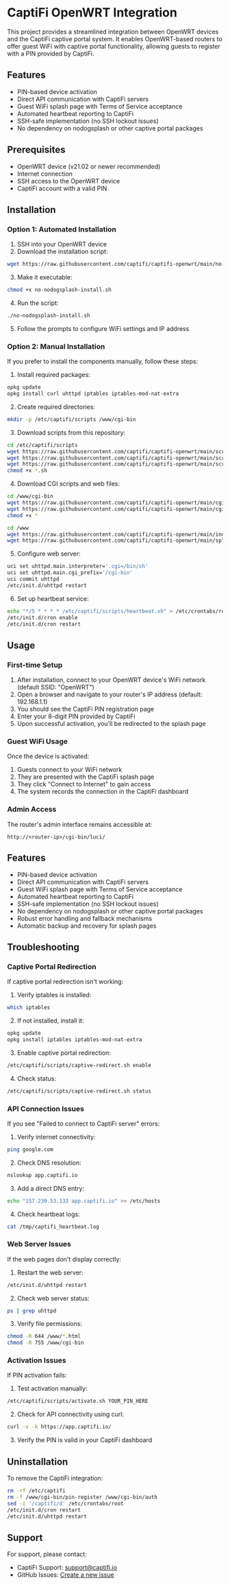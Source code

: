 # CaptiFi OpenWRT Integration

This project provides a streamlined integration between OpenWRT devices and the CaptiFi captive portal system. It enables OpenWRT-based routers to offer guest WiFi with captive portal functionality, allowing guests to register with a PIN provided by CaptiFi.

## Features

- PIN-based device activation
- Direct API communication with CaptiFi servers
- Guest WiFi splash page with Terms of Service acceptance
- Automated heartbeat reporting to CaptiFi
- SSH-safe implementation (no SSH lockout issues)
- No dependency on nodogsplash or other captive portal packages

## Prerequisites

- OpenWRT device (v21.02 or newer recommended)
- Internet connection
- SSH access to the OpenWRT device
- CaptiFi account with a valid PIN

## Installation

### Option 1: Automated Installation

1. SSH into your OpenWRT device
2. Download the installation script:
```bash
wget https://raw.githubusercontent.com/captifi/captifi-openwrt/main/no-nodogsplash-install.sh
```
3. Make it executable:
```bash
chmod +x no-nodogsplash-install.sh
```
4. Run the script:
```bash
./no-nodogsplash-install.sh
```
5. Follow the prompts to configure WiFi settings and IP address

### Option 2: Manual Installation

If you prefer to install the components manually, follow these steps:

1. Install required packages:
```bash
opkg update
opkg install curl uhttpd iptables iptables-mod-nat-extra
```

2. Create required directories:
```bash
mkdir -p /etc/captifi/scripts /www/cgi-bin
```

3. Download scripts from this repository:
```bash
cd /etc/captifi/scripts
wget https://raw.githubusercontent.com/captifi/captifi-openwrt/main/scripts/activate.sh
wget https://raw.githubusercontent.com/captifi/captifi-openwrt/main/scripts/fetch-splash.sh
wget https://raw.githubusercontent.com/captifi/captifi-openwrt/main/scripts/heartbeat.sh
chmod +x *.sh
```

4. Download CGI scripts and web files:
```bash
cd /www/cgi-bin
wget https://raw.githubusercontent.com/captifi/captifi-openwrt/main/cgi-bin/pin-register
wget https://raw.githubusercontent.com/captifi/captifi-openwrt/main/cgi-bin/auth
chmod +x *

cd /www
wget https://raw.githubusercontent.com/captifi/captifi-openwrt/main/index.html
wget https://raw.githubusercontent.com/captifi/captifi-openwrt/main/splash.html
```

5. Configure web server:
```bash
uci set uhttpd.main.interpreter='.cgi=/bin/sh'
uci set uhttpd.main.cgi_prefix='/cgi-bin'
uci commit uhttpd
/etc/init.d/uhttpd restart
```

6. Set up heartbeat service:
```bash
echo "*/5 * * * * /etc/captifi/scripts/heartbeat.sh" > /etc/crontabs/root
/etc/init.d/cron enable
/etc/init.d/cron restart
```

## Usage

### First-time Setup

1. After installation, connect to your OpenWRT device's WiFi network (default SSID: "OpenWRT")
2. Open a browser and navigate to your router's IP address (default: 192.168.1.1)
3. You should see the CaptiFi PIN registration page
4. Enter your 8-digit PIN provided by CaptiFi
5. Upon successful activation, you'll be redirected to the splash page

### Guest WiFi Usage

Once the device is activated:

1. Guests connect to your WiFi network
2. They are presented with the CaptiFi splash page
3. They click "Connect to Internet" to gain access
4. The system records the connection in the CaptiFi dashboard

### Admin Access

The router's admin interface remains accessible at:
```
http://<router-ip>/cgi-bin/luci/
```

## Features

- PIN-based device activation
- Direct API communication with CaptiFi servers
- Guest WiFi splash page with Terms of Service acceptance
- Automated heartbeat reporting to CaptiFi
- SSH-safe implementation (no SSH lockout issues)
- No dependency on nodogsplash or other captive portal packages
- Robust error handling and fallback mechanisms
- Automatic backup and recovery for splash pages

## Troubleshooting

### Captive Portal Redirection

If captive portal redirection isn't working:

1. Verify iptables is installed:
```bash
which iptables
```

2. If not installed, install it:
```bash
opkg update
opkg install iptables iptables-mod-nat-extra
```

3. Enable captive portal redirection:
```bash
/etc/captifi/scripts/captive-redirect.sh enable
```

4. Check status:
```bash
/etc/captifi/scripts/captive-redirect.sh status
```

### API Connection Issues

If you see "Failed to connect to CaptiFi server" errors:

1. Verify internet connectivity:
```bash
ping google.com
```

2. Check DNS resolution:
```bash
nslookup app.captifi.io
```

3. Add a direct DNS entry:
```bash
echo "157.230.53.133 app.captifi.io" >> /etc/hosts
```

4. Check heartbeat logs:
```bash
cat /tmp/captifi_heartbeat.log
```

### Web Server Issues

If the web pages don't display correctly:

1. Restart the web server:
```bash
/etc/init.d/uhttpd restart
```

2. Check web server status:
```bash
ps | grep uhttpd
```

3. Verify file permissions:
```bash
chmod -R 644 /www/*.html
chmod -R 755 /www/cgi-bin
```

### Activation Issues

If PIN activation fails:

1. Test activation manually:
```bash
/etc/captifi/scripts/activate.sh YOUR_PIN_HERE
```

2. Check for API connectivity using curl:
```bash
curl -v -k https://app.captifi.io/
```

3. Verify the PIN is valid in your CaptiFi dashboard

## Uninstallation

To remove the CaptiFi integration:

```bash
rm -rf /etc/captifi
rm -f /www/cgi-bin/pin-register /www/cgi-bin/auth
sed -i '/captifi/d' /etc/crontabs/root
/etc/init.d/cron restart
/etc/init.d/uhttpd restart
```

## Support

For support, please contact:
- CaptiFi Support: support@captifi.io
- GitHub Issues: [Create a new issue](https://github.com/captifi/captifi-openwrt/issues)
